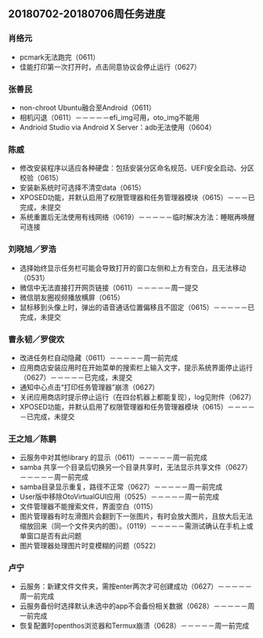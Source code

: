 ## 20180702-20180706周任务进度

### 肖络元
- pcmark无法跑完（0611）
- 佳能打印第一次打开时，点击同意协议会停止运行（0627）

### 张善民
- non-chroot Ubuntu融合至Android（0611）
- 相机闪退（0611）－－－－－efi_img可用，oto_img不能用
- Andrioid Studio via Android X Server：adb无法使用（0604）

### 陈威
- 修改安装程序以适应各种硬盘：包括安装分区命名规范、UEFI安全启动、分区校验（0615）
- 安装新系统时可选择不清空data（0615）
- XPOSED功能，并默认启用了权限管理器和任务管理器模块（0615）－－－已完成，未提交
- 系统重置后无法使用有线网络（0619）－－－－－临时解决方法：睡眠再唤醒可连接

### 刘晓旭／罗浩
- 选择始终显示任务栏可能会导致打开的窗口左侧和上方有空白，且无法移动（0531）
- 微信中无法直接打开网页链接（0611）－－－－－周一提交
- 微信朋友圈视频播放横屏（0615）
- 鼠标移到头像上时，弹出的语音通话位置偏移且不固定（0615）－－－－－已完成，未提交

### 曹永韧／罗俊欢
- 改进任务栏自动隐藏（0611）－－－－－周一前完成
- 应用商店安装应用时在开始菜单的搜索栏上输入文字，提示系统界面停止运行（0627）－－－－－已完成，未提交
- 通知中心点击“打印任务管理器”崩溃（0627）
- 关闭应用商店时提示停止运行（在四台机器上都能复现），log见附件（0627）
- XPOSED功能，并默认启用了权限管理器和任务管理器模块（0615）－－－－－已完成，未提交

### 王之旭／陈鹏
- 云服务中对其他library 的显示（0611）－－－－－周一前完成
- samba 共享一个目录后切换另一个目录共享时，无法显示共享文件（0627）－－－－－周一前完成
- samba目录显示重复，路径不正常（0627）－－－－－周一前完成
- User版中移除OtoVirtualGUI应用（0525）－－－－－周一前完成
- 文件管理器不能搜索文件，界面空白（0115）
- 图片管理器有时左滑图片会翻到下一张图片，有时会放大图片，且放大后无法缩放回来（同一个文件夹内的图）。（0119）－－－－－需测试确认在手机上或单窗口是否有此问题
- 图片管理器处理图片时变模糊的问题（0522）

### 卢宁
- 云服务：新建文件文件夹，需按enter两次才可创建成功（0627）－－－－－周一前完成
- 云服务备份时选择默认未选中的app不会备份相关数据（0628）－－－－－周一前完成
- 恢复配置时openthos浏览器和Termux崩溃（0628）－－－－－周一前完成
